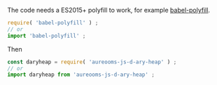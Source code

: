 The code needs a ES2015+ polyfill to work, for example
[babel-polyfill](https://babeljs.io/docs/usage/polyfill).
```js
require( 'babel-polyfill' ) ;
// or
import 'babel-polyfill' ;
```

Then
```js
const daryheap = require( 'aureooms-js-d-ary-heap' ) ;
// or
import daryheap from 'aureooms-js-d-ary-heap' ;
```
